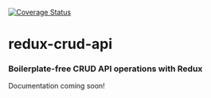 [![Coverage Status](https://coveralls.io/repos/github/jsherbert/redux-crud-api/badge.svg?branch=master)](https://coveralls.io/github/jsherbert/redux-crud-api?branch=master)

# redux-crud-api

### Boilerplate-free CRUD API operations with Redux

Documentation coming soon!